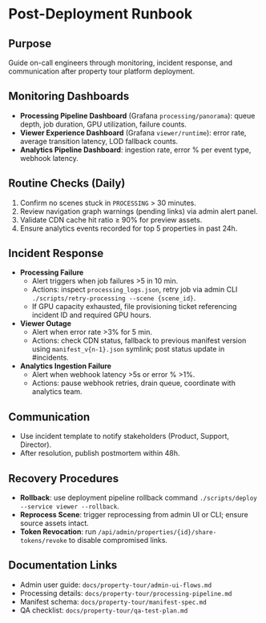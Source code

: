 # Post-Deployment Runbook

## Purpose
Guide on-call engineers through monitoring, incident response, and communication after property tour platform deployment.

## Monitoring Dashboards
- **Processing Pipeline Dashboard** (Grafana `processing/panorama`): queue depth, job duration, GPU utilization, failure counts.
- **Viewer Experience Dashboard** (Grafana `viewer/runtime`): error rate, average transition latency, LOD fallback counts.
- **Analytics Pipeline Dashboard**: ingestion rate, error % per event type, webhook latency.

## Routine Checks (Daily)
1. Confirm no scenes stuck in `PROCESSING` > 30 minutes.
2. Review navigation graph warnings (pending links) via admin alert panel.
3. Validate CDN cache hit ratio ≥ 90% for preview assets.
4. Ensure analytics events recorded for top 5 properties in past 24h.

## Incident Response
- **Processing Failure**
  - Alert triggers when job failures >5 in 10 min.
  - Actions: inspect `processing_logs.json`, retry job via admin CLI `./scripts/retry-processing --scene {scene_id}`.
  - If GPU capacity exhausted, file provisioning ticket referencing incident ID and required GPU hours.
- **Viewer Outage**
  - Alert when error rate >3% for 5 min.
  - Actions: check CDN status, fallback to previous manifest version using `manifest_v{n-1}.json` symlink; post status update in #incidents.
- **Analytics Ingestion Failure**
  - Alert when webhook latency >5s or error % >1%.
  - Actions: pause webhook retries, drain queue, coordinate with analytics team.

## Communication
- Use incident template to notify stakeholders (Product, Support, Director).
- After resolution, publish postmortem within 48h.

## Recovery Procedures
- **Rollback**: use deployment pipeline rollback command `./scripts/deploy --service viewer --rollback`.
- **Reprocess Scene**: trigger reprocessing from admin UI or CLI; ensure source assets intact.
- **Token Revocation**: run `/api/admin/properties/{id}/share-tokens/revoke` to disable compromised links.

## Documentation Links
- Admin user guide: `docs/property-tour/admin-ui-flows.md`
- Processing details: `docs/property-tour/processing-pipeline.md`
- Manifest schema: `docs/property-tour/manifest-spec.md`
- QA checklist: `docs/property-tour/qa-test-plan.md`

